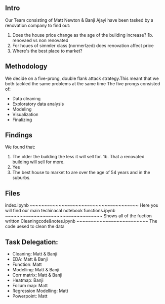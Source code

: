 ## Intro
Our Team consisting of Matt Newton & Banji Ajayi have been tasked by a renovation company to find out:
1. Does the house price change as the age of the building increase?
1b. renovaed vs non renovated 
2. For houes of simmler class (normerlzed) does renovation affect price
3. Where's the best place to market?

## Methodology
We decide on a five-prong, double flank attack strategy.This meant that we both tackled the same problems at the same time 
The five prongs consisted of:
- Data cleaning
- Exploratory data analysis
- Modeling
- Visualization
- Finalizing  
 
## Findings
We found that:
1. The older the building the less it will sell for.
1b. That a renovated building will sell for more.
2. Yes 
3. The best house to market to are over the age of 54 years and in the suburbs.

## Files
index.ipynb ~~~~~~~~~~~~~~~~~~~~~~~~~~~~~~~~~~~~~~ Here you will find our main techinacal notebook 
functions.ipynb ~~~~~~~~~~~~~~~~~~~~~~~~~~~~~~~~~~ Shows all of the fuction writton
Cleaningcode&notes.ipynb ~~~~~~~~~~~~~~~~~~~~~~~~~ The code uesed to clean the data 


## Task Delegation:

- Cleaning: Matt & Banji
- EDA: Matt & Banji
- Function: Matt
- Modelling: Matt & Banji
- Corr matrix: Matt & Banji
- Heatmap: Banji
- Folium map: Matt
- Regression Modelling: Matt
- Powerpoint: Matt